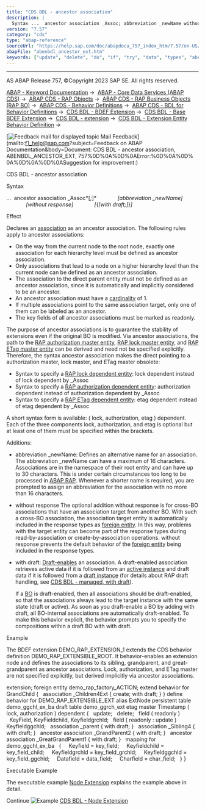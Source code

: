 ```yaml
---
title: "CDS BDL - ancestor association"
description: |
  Syntax ...  ancestor association _Assoc; abbreviation _newName without response with draft; Effect Declares an association(https://help.sap.com/doc/abapdocu_757_index_htm/7.57/en-US/abencds_association_glosry.htm 'Glossary Entry') as an ancestor associat
version: "7.57"
category: "cds"
type: "abap-reference"
sourceUrl: "https://help.sap.com/doc/abapdocu_757_index_htm/7.57/en-US/abenbdl_ancestor_ext.htm"
abapFile: "abenbdl_ancestor_ext.htm"
keywords: ["update", "delete", "do", "if", "try", "data", "types", "abenbdl", "ancestor", "ext"]
---
```


* * *

AS ABAP Release 757, ©Copyright 2023 SAP SE. All rights reserved.

[ABAP - Keyword Documentation](https://help.sap.com/doc/abapdocu_757_index_htm/7.57/en-US/abenabap.htm) →  [ABAP - Core Data Services (ABAP CDS)](https://help.sap.com/doc/abapdocu_757_index_htm/7.57/en-US/abencds.htm) →  [ABAP CDS - RAP Objects](https://help.sap.com/doc/abapdocu_757_index_htm/7.57/en-US/abencds_rap_objects.htm) →  [ABAP CDS - RAP Business Objects (RAP BO)](https://help.sap.com/doc/abapdocu_757_index_htm/7.57/en-US/abencds_rap_business_objects.htm) →  [ABAP CDS - Behavior Definitions](https://help.sap.com/doc/abapdocu_757_index_htm/7.57/en-US/abencds_bdef.htm) →  [ABAP CDS - BDL for Behavior Definitions](https://help.sap.com/doc/abapdocu_757_index_htm/7.57/en-US/abenbdl.htm) →  [CDS BDL - BDEF Extension](https://help.sap.com/doc/abapdocu_757_index_htm/7.57/en-US/abenbdl_extension.htm) →  [CDS BDL - Base BDEF Extension](https://help.sap.com/doc/abapdocu_757_index_htm/7.57/en-US/abenbdl_extensibility_managed_unm.htm) →  [CDS BDL - extension](https://help.sap.com/doc/abapdocu_757_index_htm/7.57/en-US/abenbdl_extension_syntax.htm) →  [CDS BDL - Extension Entity Behavior Definition](https://help.sap.com/doc/abapdocu_757_index_htm/7.57/en-US/abenbdl_define_beh_extend.htm) → 

 [![](Mail.gif?object=Mail.gif&sap-language=EN "Feedback mail for displayed topic") Mail Feedback](mailto:f1_help@sap.com?subject=Feedback on ABAP Documentation&body=Document: CDS BDL - ancestor association, ABENBDL_ANCESTOR_EXT, 757%0D%0A%0D%0AError:%0D%0A%0D%
0A%0D%0A%0D%0ASuggestion for improvement:)

CDS BDL - ancestor association

Syntax

...  ancestor association \_Assoc*\[*;*\]*
             *\[*abbreviation \_newName*\]*
             *\[*without response*\]*
             *\[*{*\[*with draft;*\]*}*\]*

Effect

Declares an [association](https://help.sap.com/doc/abapdocu_757_index_htm/7.57/en-US/abencds_association_glosry.htm "Glossary Entry") as an ancestor association. The following rules apply to ancestor associations:

-   On the way from the current node to the root node, exactly one association for each hierarchy level must be defined as ancestor association.
-   Only associations that lead to a node on a higher hierarchy level than the current node can be defined as an ancestor association.
-   The association to the direct parent entity must not be defined as an ancestor association, since it is automatically and implicitly considered to be an ancestor.
-   An ancestor association must have a [cardinality](https://help.sap.com/doc/abapdocu_757_index_htm/7.57/en-US/abencardinality_glosry.htm "Glossary Entry") of 1.
-   If multiple associations point to the same association target, only one of them can be labeled as an ancestor.
-   The key fields of all ancestor associations must be marked as readonly.

The purpose of ancestor associations is to guarantee the stability of extensions even if the original BO is modified. Via ancestor associations, the path to the [RAP authorization master entity](https://help.sap.com/doc/abapdocu_757_index_htm/7.57/en-US/abenrap_auth_ma_ent_glosry.htm "Glossary Entry"), [RAP lock master entity](https://help.sap.com/doc/abapdocu_757_index_htm/7.57/en-US/abenrap_lock_ma_ent_glosry.htm "Glossary Entry"), and [RAP ETag master entity](https://help.sap.com/doc/abapdocu_757_index_htm/7.57/en-US/abenrap_etag_ma_ent_glosry.htm "Glossary Entry") can be derived and need not be specified explicitly. Therefore, the syntax ancestor association makes the direct pointing to a authorization master, lock master, and ETag master obsolete:

-   Syntax to specify a [RAP lock dependent entity](https://help.sap.com/doc/abapdocu_757_index_htm/7.57/en-US/abenrap_lock_dep_ent_glosry.htm "Glossary Entry"): lock dependent instead of lock dependent by \_Assoc
-   Syntax to specify a [RAP authorization dependent entity](https://help.sap.com/doc/abapdocu_757_index_htm/7.57/en-US/abenrap_auth_dep_ent_glosry.htm "Glossary Entry"): authorization dependent instead of authorization dependent by \_Assoc
-   Syntax to specify a [RAP ETag dependent entity](https://help.sap.com/doc/abapdocu_757_index_htm/7.57/en-US/abenrap_etag_dep_ent_glosry.htm "Glossary Entry"): etag dependent instead of etag dependent by \_Assoc

A short syntax form is available: ( lock, authorization, etag ) dependent. Each of the three components lock, authorization, and etag is optional but at least one of them must be specified within the brackets.

Additions:

-   abbreviation \_newName: Defines an alternative name for an association. The abbreviation \_newName can have a maximum of 16 characters. Associations are in the namespace of their root entity and can have up to 30 characters. This is under certain circumstances too long to be processed in [ABAP RAP](https://help.sap.com/doc/abapdocu_757_index_htm/7.57/en-US/abenabap_rap_glosry.htm "Glossary Entry"). Whenever a shorter name is required, you are prompted to assign an abbreviation for the association with no more than 16 characters.
-   without response The optional addition without response is for cross-BO associations that have an association target from another BO. With such a cross-BO association, the association target entity is automatically included in the response types as [foreign entity](https://help.sap.com/doc/abapdocu_757_index_htm/7.57/en-US/abenbdl_foreign.htm). In this way, problems with the target entity can become part of the response types during read-by-association or create-by-association operations. without response prevents the default behavior of the [foreign entity](https://help.sap.com/doc/abapdocu_757_index_htm/7.57/en-US/abenrap_foreign_entity_glosry.htm "Glossary Entry") being included in the response types.
-   with draft: [Draft-enables](https://help.sap.com/doc/abapdocu_757_index_htm/7.57/en-US/abenrap_draft_handling_glosry.htm "Glossary Entry") an association. A draft-enabled association retrieves active data if it is followed from an [active instance](https://help.sap.com/doc/abapdocu_757_index_htm/7.57/en-US/abenrap_active_instance_glosry.htm "Glossary Entry") and draft data if it is followed from a [draft instance](https://help.sap.com/doc/abapdocu_757_index_htm/7.57/en-US/abenrap_draft_instance_glosry.htm "Glossary Entry") (for details about RAP draft handling, see [CDS BDL - managed, with draft](https://help.sap.com/doc/abapdocu_757_index_htm/7.57/en-US/abenbdl_with_draft.htm)).
    
    If a [BO](https://help.sap.com/doc/abapdocu_757_index_htm/7.57/en-US/abenbusiness_object_glosry.htm "Glossary Entry") is draft-enabled, then all associations should be draft-enabled, so that the associations always lead to the target instance with the same state (draft or active). As soon as you draft-enable a BO by adding with draft, all BO-internal associations are automatically draft-enabled. To make this behavior explicit, the behavior prompts you to specify the compositions within a draft BO with with draft.
    

Example

The BDEF extension DEMO\_RAP\_EXTENSION\_1 extends the CDS behavior definition DEMO\_RAP\_EXTENSIBLE\_ROOT. It behavior-enables an extension node and defines the associations to its sibling, grandparent, and great-grandparent as ancestor associations. Lock, authorization, and ETag master are not specified explicitly, but derived implicitly via ancestor associations.

extension;
foreign entity demo\_rap\_factory\_ACTION;
extend behavior for GrandChild
{
  association \_Children4Ext { create; with draft; }
}
define behavior for DEMO\_RAP\_EXTENSIBLE\_EXT alias ExtNode
persistent table demo\_ggchl\_ex\_ba
draft table demo\_ggrch\_ext
etag master Timestamp
( lock, authorization ) dependent
{
  update;
  delete;
  field ( readonly )
  KeyField, KeyFieldchild, Keyfieldgrchld;
  field ( readonly : update ) Keyfieldggchld;
  association \_parent { with draft; }
  association \_Sibling4 { with draft; }
  ancestor association \_GrandParent2 { with draft; }
  ancestor association \_GreatGrandParent1 { with draft; }
  mapping for demo\_ggchl\_ex\_ba
  {
    Keyfield = key\_field;
    Keyfieldchild = key\_field\_child;
    Keyfieldgrchld = key\_field\_grchld;
    Keyfieldggchld = key\_field\_ggchld;
    Datafield = data\_field;
    Charfield = char\_field;
  }
}

Executable Example

The executable example [Node Extension](https://help.sap.com/doc/abapdocu_757_index_htm/7.57/en-US/abenbdl_assoc_ext_abexa.htm) explains the example above in detail.

Continue
![Example](exa.gif "Example") [CDS BDL - Node Extension](https://help.sap.com/doc/abapdocu_757_index_htm/7.57/en-US/abenbdl_assoc_ext_abexa.htm)
